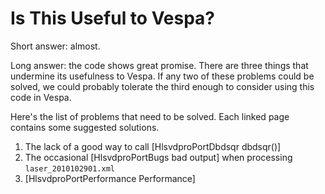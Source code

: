 # Is This Useful to Vespa?
Short answer: almost.

Long answer: the code shows great promise. There are three things that undermine its usefulness to Vespa. If any two of these problems could be solved, we could probably tolerate the third enough to consider using this code in Vespa.

Here's the list of problems that need to be solved. Each linked page contains some suggested solutions.

1. The lack of a good way to call [HlsvdproPortDbdsqr dbdsqr()]
1. The occasional [HlsvdproPortBugs  bad output] when processing `laser_2010102901.xml`
1. [HlsvdproPortPerformance Performance]
